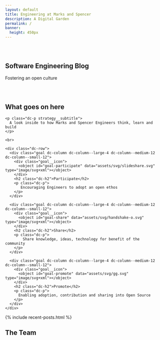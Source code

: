 ```yaml
---
layout: default
title: Engineering at Marks and Spencer
description: A Digital Garden
permalink: /
banner:
  height: 450px
---
```


<section class="dc--text-center page-section
page-section--background-highlight" style="padding: 30px 0 30px 0" id="os-projects">
  <div class="dc-container dc-container--limited">
    <h2 class="dc-h2">
     Software Engineering Blog
    </h2>
    <p class="dc-p">
      Fostering an open culture
    </p>
  </div>
</section>

<section class="dc--text-center page-section page-section--padding page-section--background page-section--background-gradient strategy" id="os-goals">
  <div class="dc-container dc-container--limited">
    <h1 class="dc-h1 page-section__header">
      What goes on here
    </h1>

    <p class="dc-p strategy__subtitle">
      A look inside to how Marks and Spencer Engineers think, learn and build
    </p>

    <br>

    <div class="dc-row">
      <div class="goal dc-column dc-column--large-4 dc-column--medium-12 dc-column--small-12">
        <div class="goal__icon">
          <object id="goal-participate" data="assets/svg/slideshare.svg" type="image/svg+xml"></object>
        </div>
        <h2 class="dc-h2">Participate</h2>
        <p class="dc-p">
           Encouraging Engineers to adopt an open ethos
        </p>
      </div>

      <div class="goal dc-column dc-column--large-4 dc-column--medium-12 dc-column--small-12">
        <div class="goal__icon">
          <object id="goal-share" data="assets/svg/handshake-o.svg" type="image/svg+xml"></object>
        </div>
        <h2 class="dc-h2">Share</h2>
        <p class="dc-p">
            Share knowledge, ideas, technology for benefit of the community
        </p>
      </div>

      <div class="goal dc-column dc-column--large-4 dc-column--medium-12 dc-column--small-12">
        <div class="goal__icon">
          <object id="goal-promote" data="assets/svg/gg.svg" type="image/svg+xml"></object>
        </div>
        <h2 class="dc-h2">Promote</h2>
        <p class="dc-p">
          Enabling adoption, contribution and sharing into Open Source
        </p>
      </div>
    </div>

  </div>
</section>



{% include recent-posts.html %}

<section class="dc--text-center page-section page-section--padding page-section--background-white team" id="os-team">
  <div class="dc-container dc-container--limited">
    <h1 class="dc-h1 page-section__header">The Team</h1>
    <div id="os-team-data" class="users"></div>
  </div>
</section>

<script src="{{ 'components/user.js' | relative_url }}" type="text/javascript"></script>

<script type="text/javascript">
  async function init() {
    displayTeam();
  }
  
  init();
</script>

